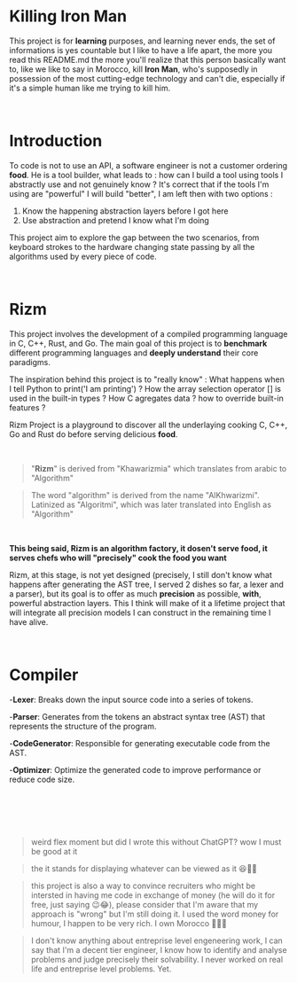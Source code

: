 # Killing Iron Man
This project is for **learning** purposes, and learning never ends, the set of informations is yes countable but I like to have a life apart, the more you read this README.md the more you'll realize that this person basically want to, like we like to say in Morocco, kill **Iron Man**, who's supposedly in possession of the most cutting-edge technology and can't die, especially if it's a simple human like me trying to kill him.

<br>

# Introduction

To code is not to use an API, a software engineer is not a customer ordering **food**. He is a tool builder, what leads to : how can I build a tool using tools I abstractly use and not genuinely know ? It's correct that if the tools I'm using are "powerful" I will build "better", I am left then with two options :
1. Know the happening abstraction layers before I got here
2. Use abstraction and pretend I know what I'm doing

This project aim to explore the gap between the two scenarios, from keyboard strokes to the hardware changing state passing by all the algorithms used by every piece of code.

<br>


# Rizm
This project involves the development of a compiled programming language in C, C++, Rust, and Go.
The main goal of this project is to **benchmark** different programming languages and **deeply understand** their core paradigms.

The inspiration behind this project is to "really know" : What happens when I tell Python to print('I am printing') ?  How the array selection operator [] is used in the built-in types ? How C agregates data ? how to override built-in features ?

Rizm Project is a playground to discover all the underlaying cooking C, C++, Go and Rust do before serving delicious **food**.

<br>

> "**Rizm**" is derived from "Khawarizmia" which translates from arabic to "Algorithm" <br>

> The word "algorithm" is derived from the name "AlKhwarizmi". Latinized as "Algoritmi", which was later translated into English as "Algorithm" <br>

<br>

**This being said, Rizm is an algorithm factory, it dosen't serve food, it serves **chefs** who will "precisely" cook the **food** you want**

Rizm, at this stage, is not yet designed (precisely, I still don't know what happens after generating the AST tree, I served 2 dishes so far, a lexer and a parser), but its goal is to offer as much **precision** as possible, **with**, powerful abstraction layers. This I think will make of it a lifetime project that will integrate all precision models I can construct in the remaining time I have alive.

<br>

# Compiler 
-**Lexer**: Breaks down the input source code into a series of tokens.

-**Parser**: Generates from the tokens an abstract syntax tree (AST) that represents the structure of the program.

-**CodeGenerator**: Responsible for generating executable code from the AST.

-**Optimizer**: Optimize the generated code to improve performance or reduce code size.

<br><br><br><br>
> weird flex moment but did I wrote this without ChatGPT? wow I must be good at it
 
> the it stands for displaying whatever can be viewed as it 😆🤩🤣

> this project is also a way to convince recruiters who might be intersted in having me code in exchange of money (he will do it for free, just saying 😉😂), please consider that I'm aware that my approach is "wrong" but I'm still doing it. I used the word money for humour, I happen to be very rich. I own Morocco 🤣🤣🤣

> I don't know anything about entreprise level engeneering work, I can say that I'm a decent tier engineer, I know how to identify and analyse problems and judge precisely their solvability. I never worked on real life and entreprise level problems. Yet.

